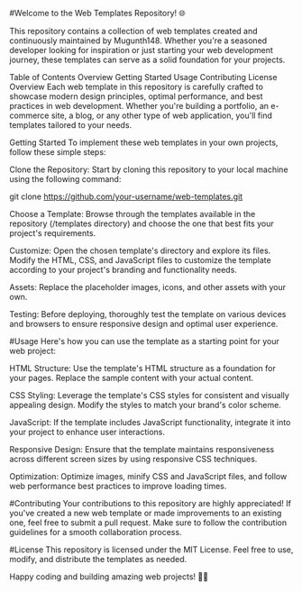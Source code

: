 #Welcome to the Web Templates Repository! 🌐

This repository contains a collection of web templates created and continuously maintained by Mugunth148. Whether you're a seasoned developer looking for inspiration or just starting your web development journey, these templates can serve as a solid foundation for your projects.

Table of Contents
Overview
Getting Started
Usage
Contributing
License
Overview
Each web template in this repository is carefully crafted to showcase modern design principles, optimal performance, and best practices in web development. Whether you're building a portfolio, an e-commerce site, a blog, or any other type of web application, you'll find templates tailored to your needs.

Getting Started
To implement these web templates in your own projects, follow these simple steps:

Clone the Repository: Start by cloning this repository to your local machine using the following command:

git clone https://github.com/your-username/web-templates.git

Choose a Template: Browse through the templates available in the repository (/templates directory) and choose the one that best fits your project's requirements.

Customize: Open the chosen template's directory and explore its files. Modify the HTML, CSS, and JavaScript files to customize the template according to your project's branding and functionality needs.

Assets: Replace the placeholder images, icons, and other assets with your own.

Testing: Before deploying, thoroughly test the template on various devices and browsers to ensure responsive design and optimal user experience.

#Usage
Here's how you can use the template as a starting point for your web project:

HTML Structure: Use the template's HTML structure as a foundation for your pages. Replace the sample content with your actual content.

CSS Styling: Leverage the template's CSS styles for consistent and visually appealing design. Modify the styles to match your brand's color scheme.

JavaScript: If the template includes JavaScript functionality, integrate it into your project to enhance user interactions.

Responsive Design: Ensure that the template maintains responsiveness across different screen sizes by using responsive CSS techniques.

Optimization: Optimize images, minify CSS and JavaScript files, and follow web performance best practices to improve loading times.

#Contributing
Your contributions to this repository are highly appreciated! If you've created a new web template or made improvements to an existing one, feel free to submit a pull request. Make sure to follow the contribution guidelines for a smooth collaboration process.

#License
This repository is licensed under the MIT License. Feel free to use, modify, and distribute the templates as needed.

Happy coding and building amazing web projects! 🚀🎉